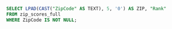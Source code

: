  ```sql zipScores
SELECT LPAD(CAST("ZipCode" AS TEXT), 5, '0') AS ZIP, "Rank"
FROM zip_scores_full
WHERE ZipCode IS NOT NULL;
```

<AreaMap
   data={zipScores}
   geoJsonUrl="/Cook_County_Zip_Code.geojson"
   geoId=zip
   areaCol=ZIP
   value=Rank
   name=neighborhood_score_map
/>

